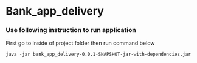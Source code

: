 # Bank_app_delivery
### Use following instruction to run application

First go to inside of project folder then run command below
```
java -jar bank_app_delivery-0.0.1-SNAPSHOT-jar-with-dependencies.jar
```
